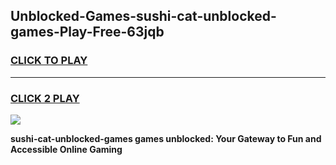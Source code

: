 
## Unblocked-Games-sushi-cat-unblocked-games-Play-Free-63jqb
<h3>
<a href="https://premium76.site?title=sushi-cat-unblocked-games&ref=20A">CLICK TO PLAY</a></h3>
<hr>

<h3>
<a href="https://premium76.site?title=sushi-cat-unblocked-games&ref=20A">CLICK 2 PLAY</a>
  
</h3>

<a href="https://premium76.site?title=sushi-cat-unblocked-games&ref=20A"><img src="https://clearcache.store/games.png"></a>


**sushi-cat-unblocked-games games unblocked: Your Gateway to Fun and Accessible Online Gaming**
